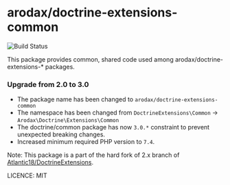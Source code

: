 # arodax/doctrine-extensions-common

![Build Status](https://api.travis-ci.org/arodax/doctrine-extensions-common.svg?branch=master "Build Status")

This package provides common, shared code used among arodax/doctrine-extensions-* packages.

### Upgrade from 2.0 to 3.0

- The package name has been changed to `arodax/doctrine-extensions-common` 
- The namespace has been changed from `DoctrineExtensions\Common` → `Arodax\Doctrine\Extensions\Common`
- The doctrine/common package has now `3.0.*` constraint to prevent unexpected breaking changes. 
- Increased minimum required PHP version to `7.4`.

Note: This package is a part of the hard fork of 2.x branch of
[Atlantic18/DoctrineExtensions](https://github.com/Atlantic18/DoctrineExtensions).

LICENCE: MIT
